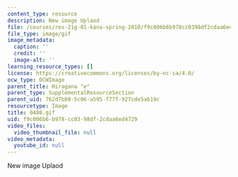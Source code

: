 ```yaml
---
content_type: resource
description: New image Uplaod
file: /courses/res-21g-01-kana-spring-2010/f9c006b6b978cc0398df2cdaa6ed4729_0408.gif
file_type: image/gif
image_metadata:
  caption: ''
  credit: ''
  image-alt: ''
learning_resource_types: []
license: https://creativecommons.org/licenses/by-nc-sa/4.0/
ocw_type: OCWImage
parent_title: Hiragana "e"
parent_type: SupplementalResourceSection
parent_uid: 762d7bb9-5c06-a595-f77f-927cde5a619c
resourcetype: Image
title: 0408.gif
uid: f9c006b6-b978-cc03-98df-2cdaa6ed4729
video_files:
  video_thumbnail_file: null
video_metadata:
  youtube_id: null
---
```

New image Uplaod
